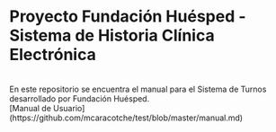 # Proyecto Fundación Huésped - Sistema de Historia Clínica Electrónica

<br>
En este repositorio se encuentra el manual para el Sistema de Turnos desarrollado por Fundación Huésped.

<br>
[Manual de Usuario](https://github.com/mcaracotche/test/blob/master/manual.md)
